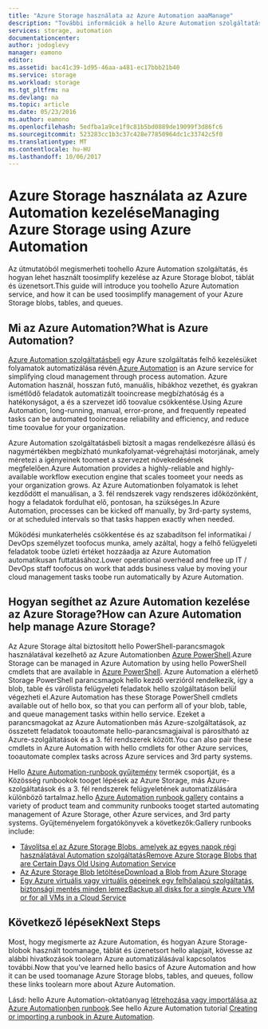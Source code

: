 ```yaml
---
title: "Azure Storage használata az Azure Automation aaaManage"
description: "További információk a hello Azure Automation szolgáltatás hogyan lehet használt toomanage Azure Storage méretekben."
services: storage, automation
documentationcenter: 
author: jodoglevy
manager: eamono
editor: 
ms.assetid: bac41c39-1d95-46aa-a481-ec17bbb21b40
ms.service: storage
ms.workload: storage
ms.tgt_pltfrm: na
ms.devlang: na
ms.topic: article
ms.date: 05/23/2016
ms.author: eamono
ms.openlocfilehash: 5edfba1a9ce1f9c81b5bd0889de19099f3d86fc6
ms.sourcegitcommit: 523283cc1b3c37c428e77850964dc1c33742c5f0
ms.translationtype: MT
ms.contentlocale: hu-HU
ms.lasthandoff: 10/06/2017
---
```

# <a name="managing-azure-storage-using-azure-automation"></a><span data-ttu-id="32d26-103">Azure Storage használata az Azure Automation kezelése</span><span class="sxs-lookup"><span data-stu-id="32d26-103">Managing Azure Storage using Azure Automation</span></span>
<span data-ttu-id="32d26-104">Az útmutatóból megismerheti toohello Azure Automation szolgáltatás, és hogyan lehet használt toosimplify kezelése az Azure Storage blobot, táblát és üzenetsort.</span><span class="sxs-lookup"><span data-stu-id="32d26-104">This guide will introduce you toohello Azure Automation service, and how it can be used toosimplify management of your Azure Storage blobs, tables, and queues.</span></span>

## <a name="what-is-azure-automation"></a><span data-ttu-id="32d26-105">Mi az Azure Automation?</span><span class="sxs-lookup"><span data-stu-id="32d26-105">What is Azure Automation?</span></span>
<span data-ttu-id="32d26-106">[Azure Automation szolgáltatásbeli](https://azure.microsoft.com/services/automation/) egy Azure szolgáltatás felhő kezelésüket folyamatok automatizálása révén.</span><span class="sxs-lookup"><span data-stu-id="32d26-106">[Azure Automation](https://azure.microsoft.com/services/automation/) is an Azure service for simplifying cloud management through process automation.</span></span> <span data-ttu-id="32d26-107">Azure Automation használ, hosszan futó, manuális, hibákhoz vezethet, és gyakran ismétlődő feladatok automatizált tooincrease megbízhatóság és a hatékonyságot, a és a szervezet idő toovalue csökkentése.</span><span class="sxs-lookup"><span data-stu-id="32d26-107">Using Azure Automation, long-running, manual, error-prone, and frequently repeated tasks can be automated tooincrease reliability and efficiency, and reduce time toovalue for your organization.</span></span>

<span data-ttu-id="32d26-108">Azure Automation szolgáltatásbeli biztosít a magas rendelkezésre állású és nagymértékben megbízható munkafolyamat-végrehajtási motorjának, amely méretezi a igényeinek toomeet a szervezet növekedésének megfelelően.</span><span class="sxs-lookup"><span data-stu-id="32d26-108">Azure Automation provides a highly-reliable and highly-available workflow execution engine that scales toomeet your needs as your organization grows.</span></span> <span data-ttu-id="32d26-109">Az Azure Automationben folyamatok is lehet kezdődött el manuálisan, a 3. fél rendszerek vagy rendszeres időközönként, hogy a feladatok fordulhat elő, pontosan, ha szükséges.</span><span class="sxs-lookup"><span data-stu-id="32d26-109">In Azure Automation, processes can be kicked off manually, by 3rd-party systems, or at scheduled intervals so that tasks happen exactly when needed.</span></span>

<span data-ttu-id="32d26-110">Működési munkaterhelés csökkentése és az szabadítson fel informatikai / DevOps személyzet toofocus munka, amely azáltal, hogy a felhő felügyeleti feladatok toobe üzleti értéket hozzáadja az Azure Automation automatikusan futtatásához.</span><span class="sxs-lookup"><span data-stu-id="32d26-110">Lower operational overhead and free up IT / DevOps staff toofocus on work that adds business value by moving your cloud management tasks toobe run automatically by Azure Automation.</span></span>

## <a name="how-can-azure-automation-help-manage-azure-storage"></a><span data-ttu-id="32d26-111">Hogyan segíthet az Azure Automation kezelése az Azure Storage?</span><span class="sxs-lookup"><span data-stu-id="32d26-111">How can Azure Automation help manage Azure Storage?</span></span>
<span data-ttu-id="32d26-112">Az Azure Storage által biztosított hello PowerShell-parancsmagok használatával kezelhető az Azure Automationben [Azure PowerShell](https://msdn.microsoft.com/library/azure/jj156055.aspx).</span><span class="sxs-lookup"><span data-stu-id="32d26-112">Azure Storage can be managed in Azure Automation by using hello PowerShell cmdlets that are available in [Azure PowerShell](https://msdn.microsoft.com/library/azure/jj156055.aspx).</span></span> <span data-ttu-id="32d26-113">Azure Automation a elérhető Storage PowerShell parancsmagok hello kezdő verzióról rendelkezik, így a blob, table és várólista felügyeleti feladatok hello szolgáltatáson belül végezheti el.</span><span class="sxs-lookup"><span data-stu-id="32d26-113">Azure Automation has these Storage PowerShell cmdlets available out of hello box, so that you can perform all of your blob, table, and queue management tasks within hello service.</span></span> <span data-ttu-id="32d26-114">Ezeket a parancsmagokat az Azure Automationben más Azure-szolgáltatások, az összetett feladatok tooautomate hello-parancsmagjaival is párosítható az Azure-szolgáltatások és a 3. fél rendszerek között.</span><span class="sxs-lookup"><span data-stu-id="32d26-114">You can also pair these cmdlets in Azure Automation with hello cmdlets for other Azure services, tooautomate complex tasks across Azure services and 3rd party systems.</span></span>

<span data-ttu-id="32d26-115">Hello [Azure Automation-runbook gyűjtemény](https://azure.microsoft.com/blog/2014/10/07/introducing-the-azure-automation-runbook-gallery/) termék csoportját, és a Közösség runbookok tooget lépések az Azure Storage, más Azure-szolgáltatások és a 3. fél rendszerek felügyeletének automatizálására különböző tartalmaz.</span><span class="sxs-lookup"><span data-stu-id="32d26-115">hello [Azure Automation runbook gallery](https://azure.microsoft.com/blog/2014/10/07/introducing-the-azure-automation-runbook-gallery/) contains a variety of product team and community runbooks tooget started automating management of Azure Storage, other Azure services, and 3rd party systems.</span></span> <span data-ttu-id="32d26-116">Gyűjteményelem forgatókönyvek a következők:</span><span class="sxs-lookup"><span data-stu-id="32d26-116">Gallery runbooks include:</span></span>

* [<span data-ttu-id="32d26-117">Távolítsa el az Azure Storage Blobs, amelyek az egyes napok régi használatával Automation szolgáltatás</span><span class="sxs-lookup"><span data-stu-id="32d26-117">Remove Azure Storage Blobs that are Certain Days Old Using Automation Service</span></span>](https://gallery.technet.microsoft.com/scriptcenter/Remove-Storage-Blobs-that-aae4b761)
* [<span data-ttu-id="32d26-118">Az Azure Storage Blob letöltése</span><span class="sxs-lookup"><span data-stu-id="32d26-118">Download a Blob from Azure Storage</span></span>](https://gallery.technet.microsoft.com/scriptcenter/a-Blob-from-Azure-Storage-6bc13745)
* [<span data-ttu-id="32d26-119">Egy Azure virtuális vagy virtuális gépeinek egy felhőalapú szolgáltatás, biztonsági mentés minden lemez</span><span class="sxs-lookup"><span data-stu-id="32d26-119">Backup all disks for a single Azure VM or for all VMs in a Cloud Service</span></span>](https://gallery.technet.microsoft.com/scriptcenter/Backup-all-disks-for-a-ede940d5)

## <a name="next-steps"></a><span data-ttu-id="32d26-120">Következő lépések</span><span class="sxs-lookup"><span data-stu-id="32d26-120">Next Steps</span></span>
<span data-ttu-id="32d26-121">Most, hogy megismerte az Azure Automation, és hogyan Azure Storage-blobok használt toomanage, táblát és üzenetsort hello alapjait, kövesse az alábbi hivatkozások toolearn Azure automatizálásával kapcsolatos további.</span><span class="sxs-lookup"><span data-stu-id="32d26-121">Now that you've learned hello basics of Azure Automation and how it can be used toomanage Azure Storage blobs, tables, and queues, follow these links toolearn more about Azure Automation.</span></span>

<span data-ttu-id="32d26-122">Lásd: hello Azure Automation-oktatóanyag [létrehozása vagy importálása az Azure Automationben runbook](../../automation/automation-creating-importing-runbook.md).</span><span class="sxs-lookup"><span data-stu-id="32d26-122">See hello Azure Automation tutorial [Creating or importing a runbook in Azure Automation](../../automation/automation-creating-importing-runbook.md).</span></span>

